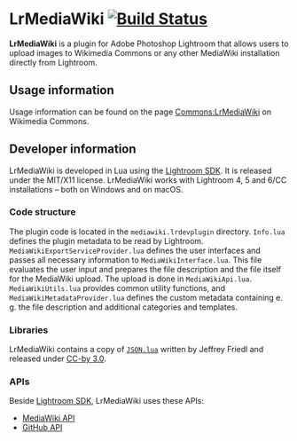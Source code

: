 # LrMediaWiki [![Build Status](https://travis-ci.org/Hasenlaeufer/LrMediaWiki.svg?branch=master)](https://travis-ci.org/Hasenlaeufer/LrMediaWiki)

**LrMediaWiki** is a plugin for Adobe Photoshop Lightroom that allows users
to upload images to Wikimedia Commons or any other MediaWiki installation
directly from Lightroom.

## Usage information

Usage information can be found on the page [Commons:LrMediaWiki][comlrmw] on
Wikimedia Commons.

## Developer information

LrMediaWiki is developed in Lua using the [Lightroom SDK][lrsdk]. It is
released under the MIT/X11 license. LrMediaWiki works with
Lightroom 4, 5 and 6/CC installations – both on Windows and on macOS.

### Code structure

The plugin code is located in the `mediawiki.lrdevplugin` directory.
`Info.lua` defines the plugin metadata to be read by Lightroom.
`MediaWikiExportServiceProvider.lua` defines the user interfaces and passes
all necessary information to `MediaWikiInterface.lua`. This file evaluates
the user input and prepares the file description and the file itself for the
MediaWiki upload. The upload is done in `MediaWikiApi.lua`.
`MediaWikiUtils.lua` provides common utility functions, and
`MediaWikiMetadataProvider.lua` defines the custom metadata containing e. g.
the file description and additional categories and templates.

### Libraries

LrMediaWiki contains a copy of [`JSON.lua`][jsonlua] written by Jeffrey Friedl
and released under [CC-by 3.0][ccby3].

### APIs

Beside [Lightroom SDK][lrsdk], LrMediaWiki uses these APIs:
* [MediaWiki API][mediawikiapi]
* [GitHub API][githubapi]

[comlrmw]: https://commons.wikimedia.org/wiki/Commons:LrMediaWiki
[lrsdk]: http://www.adobe.com/devnet/photoshoplightroom.html
[jsonlua]: http://regex.info/blog/lua/json
[ccby3]: http://creativecommons.org/licenses/by/3.0/deed.en_US
[mediawikiapi]: https://www.mediawiki.org/wiki/API:Main_page
[githubapi]: https://developer.github.com
